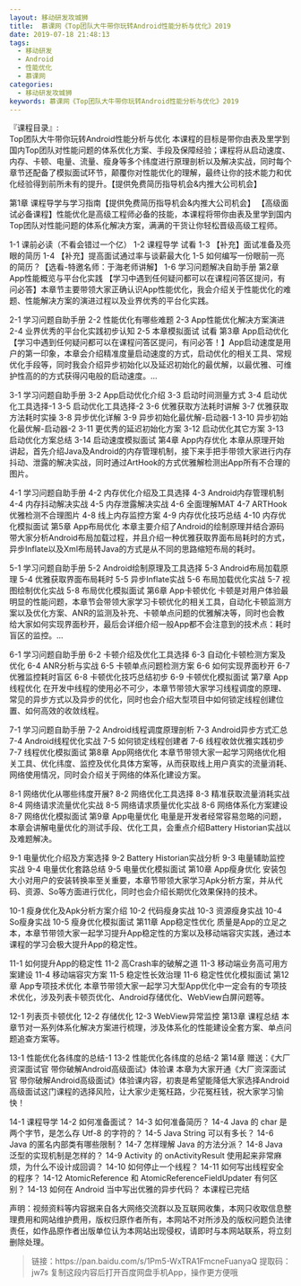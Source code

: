 ```yaml
---
layout: 移动研发攻城狮
title:  慕课网《Top团队大牛带你玩转Android性能分析与优化》2019
date: 2019-07-18 21:48:13
tags:
  - 移动研发
  - Android
  - 性能优化
  - 慕课网
categories:
  - 移动研发攻城狮
keywords: 慕课网《Top团队大牛带你玩转Android性能分析与优化》2019
---
```

『课程目录』:  
Top团队大牛带你玩转Android性能分析与优化
本课程的目标是带你由表及里学到国内Top团队对性能问题的体系优化方案、手段及保障经验；课程将从启动速度、内存、卡顿、电量、流量、瘦身等多个纬度进行原理剖析以及解决实战，同时每个章节还配备了模拟面试环节，颠覆你对性能优化的理解，最终让你的技术能力和优化经验得到前所未有的提升。【提供免费简历指导机会&内推大公司机会】

<!-- more --> 
第1章 课程导学与学习指南【提供免费简历指导机会&内推大公司机会】
【高级面试必备课程】性能优化是高级工程师必备的技能，本课程将带你由表及里学到国内Top团队对性能问题的体系化解决方案，满满的干货让你轻松晋级高级工程师。

 1-1 课前必读（不看会错过一个亿）
 1-2 课程导学 试看
 1-3 【补充】面试准备及亮眼的简历
 1-4 【补充】提高面试通过率与谈薪最大化
 1-5 如何编写一份眼前一亮的简历？【选看-特邀名师：于海老师讲解】
 1-6 学习问题解决自助手册
第2章 App性能概览与平台化实践
【学习中遇到任何疑问都可以在课程问答区提问，有问必答】本章节主要带领大家正确认识App性能优化，我会介绍关于性能优化的难题、性能解决方案的演进过程以及业界优秀的平台化实践。

 2-1 学习问题自助手册
 2-2 性能优化有哪些难题
 2-3 App性能优化解决方案演进
 2-4 业界优秀的平台化实践初步认知
 2-5 本章模拟面试 试看
第3章 App启动优化
【学习中遇到任何疑问都可以在课程问答区提问，有问必答！】App启动速度是用户的第一印象，本章会介绍精准度量启动速度的方式，启动优化的相关工具、常规优化手段等，同时我会介绍异步初始化以及延迟初始化的最优解，以最优雅、可维护性高的的方式获得闪电般的启动速度。...

 3-1 学习问题自助手册
 3-2 App启动优化介绍
 3-3 启动时间测量方式
 3-4 启动优化工具选择-1
 3-5 启动优化工具选择-2
 3-6 优雅获取方法耗时讲解
 3-7 优雅获取方法耗时实操
 3-8 异步优化详解
 3-9 异步初始化最优解-启动器-1
 3-10 异步初始化最优解-启动器-2
 3-11 更优秀的延迟初始化方案
 3-12 启动优化其它方案
 3-13 启动优化方案总结
 3-14 启动速度模拟面试
第4章 App内存优化
本章从原理开始讲起，首先介绍Java及Android的内存管理机制，接下来手把手带领大家进行内存抖动、泄露的解决实战，同时通过ArtHook的方式优雅解检测出App所有不合理的图片。

 4-1 学习问题自助手册
 4-2 内存优化介绍及工具选择
 4-3 Android内存管理机制
 4-4 内存抖动解决实战
 4-5 内存泄露解决实战
 4-6 全面理解MAT
 4-7 ARTHook优雅检测不合理图片
 4-8 线上内存监控方案
 4-9 内存优化技巧总结
 4-10 内存优化模拟面试
第5章 App布局优化
本章主要介绍了Android的绘制原理并结合源码带大家分析Android布局加载过程，并且介绍一种优雅获取界面布局耗时的方式，异步Inflate以及Xml布局转Java的方式是从不同的思路缩短布局的耗时。

 5-1 学习问题自助手册
 5-2 Android绘制原理及工具选择
 5-3 Android布局加载原理
 5-4 优雅获取界面布局耗时
 5-5 异步Inflate实战
 5-6 布局加载优化实战
 5-7 视图绘制优化实战
 5-8 布局优化模拟面试
第6章 App卡顿优化
卡顿是对用户体验最明显的性能问题，本章节会带领大家学习卡顿优化的相关工具，自动化卡顿监测方案以及优化方案、ANR的监测及补充、卡顿单点问题的优雅解决等，同时也会教给大家如何实现界面秒开，最后会详细介绍一般App都不会注意到的技术点：耗时盲区的监控。...

 6-1 学习问题自助手册
 6-2 卡顿介绍及优化工具选择
 6-3 自动化卡顿检测方案及优化
 6-4 ANR分析与实战
 6-5 卡顿单点问题检测方案
 6-6 如何实现界面秒开
 6-7 优雅监控耗时盲区
 6-8 卡顿优化技巧总结初步
 6-9 卡顿优化模拟面试
第7章 App线程优化
在开发中线程的使用必不可少，本章节带领大家学习线程调度的原理、常见的异步方式以及异步的优化，同时也会介绍大型项目中如何锁定线程创建位置、如何高效的收敛线程。

 7-1 学习问题自助手册
 7-2 Android线程调度原理剖析
 7-3 Android异步方式汇总
 7-4 Android线程优化实战
 7-5 如何锁定线程创建者
 7-6 线程收敛优雅实践初步
 7-7 线程优化模拟面试
第8章 App网络优化
本章节带领大家一起学习网络优化相关工具、优化纬度、监控及优化具体方案等，从而获取线上用户真实的流量消耗、网络使用情况，同时会介绍关于网络的体系化建设方案。

 8-1 网络优化从哪些纬度开展?
 8-2 网络优化工具选择
 8-3 精准获取流量消耗实战
 8-4 网络请求流量优化实战
 8-5 网络请求质量优化实战
 8-6 网络体系化方案建设
 8-7 网络优化模拟面试
第9章 App电量优化
电量是开发者经常容易忽略的问题，本章会讲解电量优化的测试手段、优化工具，会重点介绍Battery Historian实战以及难题解决。

 9-1 电量优化介绍及方案选择
 9-2 Battery Historian实战分析
 9-3 电量辅助监控实战
 9-4 电量优化套路总结
 9-5 电量优化模拟面试
第10章 App瘦身优化
安装包大小对用户的安装转换率至关重要，本章节带领大家学习Apk分析方案，并从代码、资源、So等方面进行优化，同时也会介绍长期优化效果保持的技术。

 10-1 瘦身优化及Apk分析方案介绍
 10-2 代码瘦身实战
 10-3 资源瘦身实战
 10-4 So瘦身实战
 10-5 瘦身优化模拟面试
第11章 App稳定性优化
质量是App的立足之本，本章节带领大家一起学习提升App稳定性的方案以及移动端容灾实践，通过本课程的学习会极大提升App的稳定性。

 11-1 如何提升App的稳定性
 11-2 高Crash率的破解之道
 11-3 移动端业务高可用方案建设
 11-4 移动端容灾方案
 11-5 稳定性长效治理
 11-6 稳定性优化模拟面试
第12章 App专项技术优化
本章节带领大家一起学习大型App优化中一定会有的专项技术优化，涉及列表卡顿页优化、Android存储优化、WebView白屏问题等。

 12-1 列表页卡顿优化
 12-2 存储优化
 12-3 WebView异常监控
第13章 课程总结
本章节对一系列体系化解决方案进行梳理，涉及体系化的性能建设全套方案、单点问题追查方案等。

 13-1 性能优化各纬度的总结-1
 13-2 性能优化各纬度的总结-2
第14章 赠送：《大厂资深面试官 带你破解Android高级面试》体验课
本章为大家开通《大厂资深面试官 带你破解Android高级面试》体验课内容，初衷是希望能降低大家选择Android高级面试这门课程的选择风险，让大家少走冤枉路，少花冤枉钱，祝大家学习愉快！

 14-1 课程导学
 14-2 如何准备面试？
 14-3 如何准备简历？
 14-4 Java 的 char 是两个字节，是怎么存 Utf-8 的字符的？
 14-5 Java String 可以有多长？
 14-6 Java 的匿名内部类有哪些限制？
 14-7 怎样理解 Java 的方法分派？
 14-8 Java 泛型的实现机制是怎样的？
 14-9 Activity 的 onActivityResult 使用起来非常麻烦，为什么不设计成回调？
 14-10 如何停止一个线程？
 14-11 如何写出线程安全的程序？
 14-12 AtomicReference 和 AtomicReferenceFieldUpdater 有何区别？
 14-13 如何在 Android 当中写出优雅的异步代码？
本课程已完结

<div class="post-copyright">
    <div class="post-copyright__author">
      <span class="post-copyright-meta">声明：视频资料等内容据来自各大网络交流群以及互联网收集，本网只收取信息整理费用和网站维护费用，版权归原作者所有，本网站不对所涉及的版权问题负法律责任，如作品原作者出版单位认为本网站出现侵权，请即时与本网站联系，将立刻删除处理。 </span>
    </div>
</div>

<blockquote class="blockquote-center">
链接：https://pan.baidu.com/s/1Pm5-WxTRA1FmcneFuanyaQ 
提取码：jw7s 
复制这段内容后打开百度网盘手机App，操作更方便哦
</blockquote>

